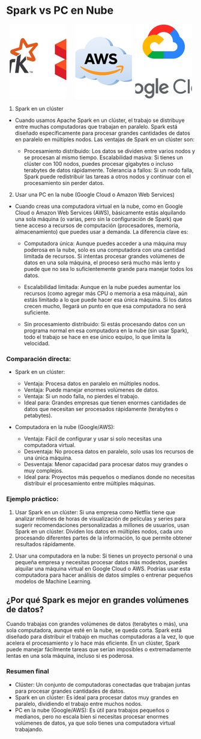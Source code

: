# Spark vs PC en Nube

<p align="center">
  <img src="imagenes/05.jpeg" style="width: 30%; height: 200px; object-fit: cover;"/>
  &nbsp;&nbsp;&nbsp;&nbsp;
  <img src="imagenes/06.webp" style="width: 30%; height: 200px; object-fit: cover; margin-right: 5px;" />
  <img src="imagenes/07.webp" style="width: 30%; height: 200px; object-fit: cover;" />
</p>

1. Spark en un clúster <br>
- Cuando usamos Apache Spark en un clúster, el trabajo se distribuye entre muchas computadoras que trabajan en paralelo. Spark está diseñado específicamente para procesar grandes cantidades de datos en paralelo en múltiples nodos. Las ventajas de Spark en un clúster son:

   - Procesamiento distribuido: Los datos se dividen entre varios nodos y se procesan al mismo tiempo.
Escalabilidad masiva: Si tienes un clúster con 100 nodos, puedes procesar gigabytes o incluso terabytes de datos rápidamente.
Tolerancia a fallos: Si un nodo falla, Spark puede redistribuir las tareas a otros nodos y continuar con el procesamiento sin perder datos.

2. Usar una PC en la nube (Google Cloud o Amazon Web Services)<br>
- Cuando creas una computadora virtual en la nube, como en Google Cloud o Amazon Web Services (AWS), básicamente estás alquilando una sola máquina (o varias, pero sin la configuración de Spark) que tiene acceso a recursos de computación (procesadores, memoria, almacenamiento) que puedes usar a demanda. La diferencia clave es:

  - Computadora única: Aunque puedes acceder a una máquina muy poderosa en la nube, solo es una computadora con una cantidad limitada de recursos. Si intentas procesar grandes volúmenes de datos en una sola máquina, el proceso será mucho más lento y puede que no sea lo suficientemente grande para manejar todos los datos.

  - Escalabilidad limitada: Aunque en la nube puedes aumentar los recursos (como agregar más CPU o memoria a esa máquina), aún estás limitado a lo que puede hacer esa única máquina. Si los datos crecen mucho, llegará un punto en que esa computadora no será suficiente.

  - Sin procesamiento distribuido: Si estás procesando datos con un programa normal en esa computadora en la nube (sin usar Spark), todo el trabajo se hace en ese único equipo, lo que limita la velocidad.

### Comparación directa:  

- Spark en un clúster:

   - Ventaja: Procesa datos en paralelo en múltiples nodos.
   - Ventaja: Puede manejar enormes volúmenes de datos.
   - Ventaja: Si un nodo falla, no pierdes el trabajo.
   - Ideal para: Grandes empresas que tienen enormes cantidades de datos que necesitan ser procesados rápidamente (terabytes o petabytes).
     
- Computadora en la nube (Google/AWS):

  - Ventaja: Fácil de configurar y usar si solo necesitas una computadora virtual.
  - Desventaja: No procesa datos en paralelo, solo usas los recursos de una única máquina.
  - Desventaja: Menor capacidad para procesar datos muy grandes o muy complejos.
  - Ideal para: Proyectos más pequeños o medianos donde no necesitas distribuir el procesamiento entre múltiples máquinas.
### Ejemplo práctico:
1. Usar Spark en un clúster: Si una empresa como Netflix tiene que analizar millones de horas de visualización de películas y series para sugerir recomendaciones personalizadas a millones de usuarios, usan Spark en un clúster. Dividen los datos en múltiples nodos, cada uno procesando diferentes partes de la información, lo que permite obtener resultados rápidamente.

2. Usar una computadora en la nube: Si tienes un proyecto personal o una pequeña empresa y necesitas procesar datos más modestos, puedes alquilar una máquina virtual en Google Cloud o AWS. Podrías usar esta computadora para hacer análisis de datos simples o entrenar pequeños modelos de Machine Learning.

## ¿Por qué Spark es mejor en grandes volúmenes de datos?
Cuando trabajas con grandes volúmenes de datos (terabytes o más), una sola computadora, aunque esté en la nube, se queda corta. Spark está diseñado para distribuir el trabajo en muchas computadoras a la vez, lo que acelera el procesamiento y lo hace más eficiente. En un clúster, Spark puede manejar fácilmente tareas que serían imposibles o extremadamente lentas en una sola máquina, incluso si es poderosa.

### Resumen final
- Clúster: Un conjunto de computadoras conectadas que trabajan juntas para procesar grandes cantidades de datos.
- Spark en un clúster: Es ideal para procesar datos muy grandes en paralelo, dividiendo el trabajo entre muchos nodos.
- PC en la nube (Google/AWS): Es útil para trabajos pequeños o medianos, pero no escala bien si necesitas procesar enormes volúmenes de datos, ya que solo tienes una computadora virtual trabajando.
